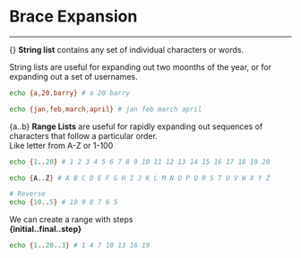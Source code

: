 # Brace Expansion
----
{} **String list** contains any set of individual characters or words.

String lists are useful for expanding out two moonths of the year, or for expanding out a set of usernames.

```bash
echo {a,20,barry} # a 20 barry 

echo {jan,feb,march,april} # jan feb march april
```

{a..b} **Range Lists** are useful for rapidly expanding out sequences of characters that follow a particular order. \
Like letter from A-Z or 1-100

```bash
echo {1..20} # 1 2 3 4 5 6 7 8 9 10 11 12 13 14 15 16 17 18 19 20

echo {A..Z} # A B C D E F G H I J K L M N O P Q R S T U V W X Y Z

# Reverse
echo {10..5} # 10 9 8 7 6 5
```

We can create a range with steps \
**{initial..final..step}**

```bash
echo {1..20..3} # 1 4 7 10 13 16 19
```

